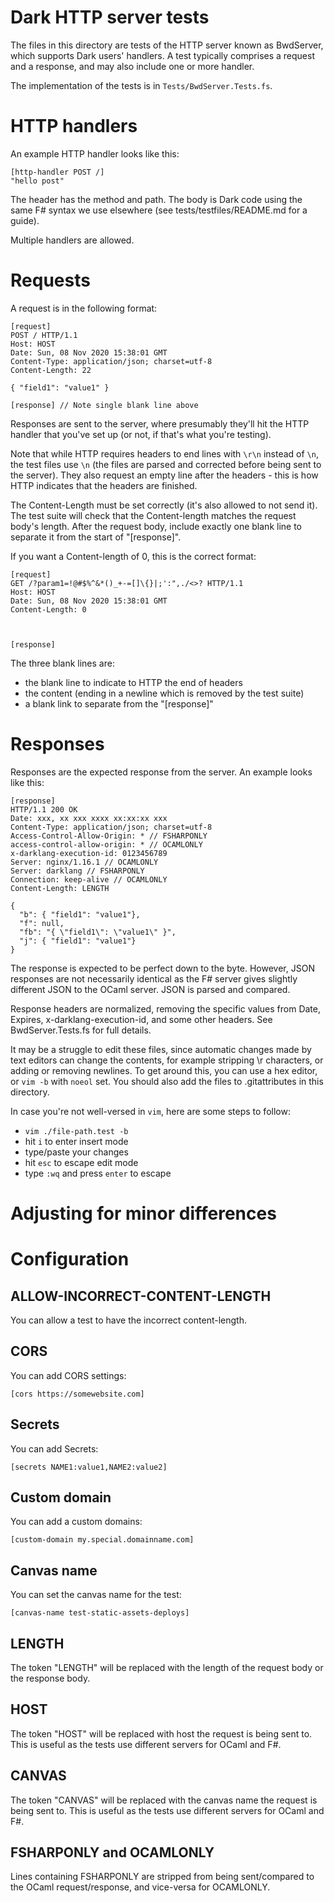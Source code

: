 # Dark HTTP server tests

The files in this directory are tests of the HTTP server known as BwdServer,
which supports Dark users' handlers. A test typically comprises a request and a
response, and may also include one or more handler.

The implementation of the tests is in `Tests/BwdServer.Tests.fs`.

# HTTP handlers

An example HTTP handler looks like this:

```
[http-handler POST /]
"hello post"
```

The header has the method and path. The body is Dark code using the same F#
syntax we use elsewhere (see tests/testfiles/README.md for a guide).

Multiple handlers are allowed.

# Requests

A request is in the following format:

```
[request]
POST / HTTP/1.1
Host: HOST
Date: Sun, 08 Nov 2020 15:38:01 GMT
Content-Type: application/json; charset=utf-8
Content-Length: 22

{ "field1": "value1" }

[response] // Note single blank line above
```

Responses are sent to the server, where presumably they'll hit the HTTP handler
that you've set up (or not, if that's what you're testing).

Note that while HTTP requires headers to end lines with `\r\n` instead of `\n`,
the test files use `\n` (the files are parsed and corrected before being sent
to the server). They also request an empty line after the headers - this is how
HTTP indicates that the headers are finished.

The Content-Length must be set correctly (it's also allowed to not send it). The test
suite will check that the Content-length matches the request body's length. After the
request body, include exactly one blank line to separate it from the start of
"\[response\]".

If you want a Content-length of 0, this is the correct format:

```
[request]
GET /?param1=!@#$%^&*()_+-=[]\{}|;':",./<>? HTTP/1.1
Host: HOST
Date: Sun, 08 Nov 2020 15:38:01 GMT
Content-Length: 0



[response]
```

The three blank lines are:
- the blank line to indicate to HTTP the end of headers
- the content (ending in a newline which is removed by the test suite)
- a blank link to separate from the "\[response\]"


# Responses

Responses are the expected response from the server. An example looks like this:

```
[response]
HTTP/1.1 200 OK
Date: xxx, xx xxx xxxx xx:xx:xx xxx
Content-Type: application/json; charset=utf-8
Access-Control-Allow-Origin: * // FSHARPONLY
access-control-allow-origin: * // OCAMLONLY
x-darklang-execution-id: 0123456789
Server: nginx/1.16.1 // OCAMLONLY
Server: darklang // FSHARPONLY
Connection: keep-alive // OCAMLONLY
Content-Length: LENGTH

{
  "b": { "field1": "value1"},
  "f": null,
  "fb": "{ \"field1\": \"value1\" }",
  "j": { "field1": "value1"}
}
```

The response is expected to be perfect down to the byte. However, JSON
responses are not necessarily identical as the F# server gives slightly
different JSON to the OCaml server. JSON is parsed and compared.

Response headers are normalized, removing the specific values from Date, Expires,
x-darklang-execution-id, and some other headers. See BwdServer.Tests.fs for full
details.

It may be a struggle to edit these files, since automatic changes made by text
editors can change the contents, for example stripping \r characters, or adding or
removing newlines. To get around this, you can use a hex editor, or `vim -b` with
`noeol` set. You should also add the files to .gitattributes in this directory.

In case you're not well-versed in `vim`, here are some steps to follow:
- `vim ./file-path.test -b`
- hit `i` to enter insert mode
- type/paste your changes
- hit `esc` to escape edit mode
- type `:wq` and press `enter` to escape

# Adjusting for minor differences
# Configuration

## ALLOW-INCORRECT-CONTENT-LENGTH

You can allow a test to have the incorrect content-length.

## CORS

You can add CORS settings:

```
[cors https://somewebsite.com]
```

## Secrets

You can add Secrets:

```
[secrets NAME1:value1,NAME2:value2]
```

## Custom domain

You can add a custom domains:

```
[custom-domain my.special.domainname.com]
```

## Canvas name

You can set the canvas name for the test:

```
[canvas-name test-static-assets-deploys]
```


## LENGTH

The token "LENGTH" will be replaced with the length of the request body or the
response body.

## HOST

The token "HOST" will be replaced with host the request is being sent to. This
is useful as the tests use different servers for OCaml and F#.

## CANVAS

The token "CANVAS" will be replaced with the canvas name the request is being sent
to. This is useful as the tests use different servers for OCaml and F#.


## FSHARPONLY and OCAMLONLY

Lines containing FSHARPONLY are stripped from being sent/compared to the OCaml request/response, and vice-versa for OCAMLONLY.
